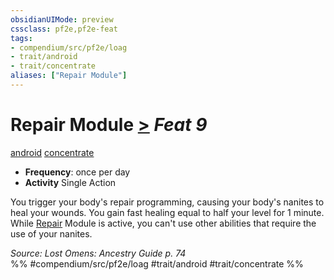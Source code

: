 ```yaml
---
obsidianUIMode: preview
cssclass: pf2e,pf2e-feat
tags:
- compendium/src/pf2e/loag
- trait/android
- trait/concentrate
aliases: ["Repair Module"]
---
```

# Repair Module  [>](/rules/core-rulebook/chapter-9-playing-the-game.md#Actions "Single Action") *Feat 9*  
[android](/rules/traits/android-loag.md)  [concentrate](/rules/traits/concentrate.md)  

- **Frequency**: once per day
- **Activity** Single Action

You trigger your body's repair programming, causing your body's nanites to heal your wounds. You gain fast healing equal to half your level for 1 minute. While [Repair](/rules/actions/repair.md) Module is active, you can't use other abilities that require the use of your nanites.

*Source: Lost Omens: Ancestry Guide p. 74*  
%% #compendium/src/pf2e/loag #trait/android #trait/concentrate %%